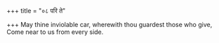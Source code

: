 +++
title = "०८ परि ते"

+++
May thine inviolable car, wherewith thou guardest those who give,  
     Come near to us from every side.